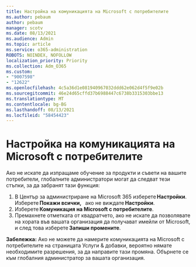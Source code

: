 ```yaml
---
title: Настройка на комуникацията на Microsoft с потребителите
ms.author: pebaum
author: pebaum
manager: scotv
ms.date: 08/13/2021
ms.audience: Admin
ms.topic: article
ms.service: o365-administration
ROBOTS: NOINDEX, NOFOLLOW
localization_priority: Priority
ms.collection: Adm_O365
ms.custom:
- "9007598"
- "12622"
ms.openlocfilehash: 4c5a36d1e081940967032ddd62e062d4f5f9e02b
ms.sourcegitcommit: 46e24d65cffd37b6988447c6738b3315303bbe13
ms.translationtype: MT
ms.contentlocale: bg-BG
ms.lasthandoff: 08/13/2021
ms.locfileid: "58454423"
---
```

# <a name="microsoft-communication-to-users-setting"></a>Настройка на комуникацията на Microsoft с потребителите

Ако не искате да изпращаме обучение за продукти и съвети на вашите потребители, глобалните администратори могат да следват тези стъпки, за да забранят тази функция:  

1. В Център за администриране на Microsoft 365 изберете **Настройки**. Изберете **Покажи всички,**   ако не виждате **Настройки**.
1. Изберете **Комуникация на Microsoft с потребителите**.
1. Премахнете отметката от квадратчето, ако не искате да позволявате на хората във вашата организация да получават имейли от Microsoft, и след това изберете **Запиши промените**.

**Забележка:** Ако не можете да намерите комуникацията на Microsoft с потребителите на страницата Услуги & добавки, вероятно нямате необходимите разрешения, за да направите тази промяна. Обърнете се към глобалния администратор за вашата организация.